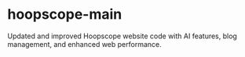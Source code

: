 # hoopscope-main
Updated and improved Hoopscope website code with AI features, blog management, and enhanced web performance.
